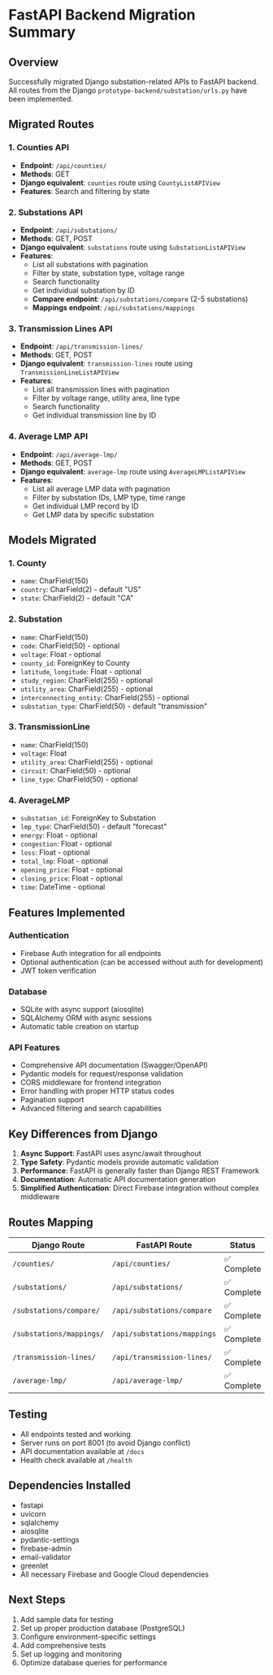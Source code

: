 # FastAPI Backend Migration Summary

## Overview
Successfully migrated Django substation-related APIs to FastAPI backend. All routes from the Django `prototype-backend/substation/urls.py` have been implemented.

## Migrated Routes

### 1. Counties API
- **Endpoint**: `/api/counties/`
- **Methods**: GET
- **Django equivalent**: `counties` route using `CountyListAPIView`
- **Features**: Search and filtering by state

### 2. Substations API
- **Endpoint**: `/api/substations/`
- **Methods**: GET, POST
- **Django equivalent**: `substations` route using `SubstationListAPIView`
- **Features**: 
  - List all substations with pagination
  - Filter by state, substation type, voltage range
  - Search functionality
  - Get individual substation by ID
  - **Compare endpoint**: `/api/substations/compare` (2-5 substations)
  - **Mappings endpoint**: `/api/substations/mappings`

### 3. Transmission Lines API
- **Endpoint**: `/api/transmission-lines/`
- **Methods**: GET, POST
- **Django equivalent**: `transmission-lines` route using `TransmissionLineListAPIView`
- **Features**:
  - List all transmission lines with pagination
  - Filter by voltage range, utility area, line type
  - Search functionality
  - Get individual transmission line by ID

### 4. Average LMP API
- **Endpoint**: `/api/average-lmp/`
- **Methods**: GET, POST
- **Django equivalent**: `average-lmp` route using `AverageLMPListAPIView`
- **Features**:
  - List all average LMP data with pagination
  - Filter by substation IDs, LMP type, time range
  - Get individual LMP record by ID
  - Get LMP data by specific substation

## Models Migrated

### 1. County
- `name`: CharField(150)
- `country`: CharField(2) - default "US"
- `state`: CharField(2) - default "CA"

### 2. Substation
- `name`: CharField(150)
- `code`: CharField(50) - optional
- `voltage`: Float - optional
- `county_id`: ForeignKey to County
- `latitude`, `longitude`: Float - optional
- `study_region`: CharField(255) - optional
- `utility_area`: CharField(255) - optional
- `interconnecting_entity`: CharField(255) - optional
- `substation_type`: CharField(50) - default "transmission"

### 3. TransmissionLine
- `name`: CharField(150)
- `voltage`: Float
- `utility_area`: CharField(255) - optional
- `circuit`: CharField(50) - optional
- `line_type`: CharField(50) - optional

### 4. AverageLMP
- `substation_id`: ForeignKey to Substation
- `lmp_type`: CharField(50) - default "forecast"
- `energy`: Float - optional
- `congestion`: Float - optional
- `loss`: Float - optional
- `total_lmp`: Float - optional
- `opening_price`: Float - optional
- `closing_price`: Float - optional
- `time`: DateTime - optional

## Features Implemented

### Authentication
- Firebase Auth integration for all endpoints
- Optional authentication (can be accessed without auth for development)
- JWT token verification

### Database
- SQLite with async support (aiosqlite)
- SQLAlchemy ORM with async sessions
- Automatic table creation on startup

### API Features
- Comprehensive API documentation (Swagger/OpenAPI)
- Pydantic models for request/response validation
- CORS middleware for frontend integration
- Error handling with proper HTTP status codes
- Pagination support
- Advanced filtering and search capabilities

## Key Differences from Django

1. **Async Support**: FastAPI uses async/await throughout
2. **Type Safety**: Pydantic models provide automatic validation
3. **Performance**: FastAPI is generally faster than Django REST Framework
4. **Documentation**: Automatic API documentation generation
5. **Simplified Authentication**: Direct Firebase integration without complex middleware

## Routes Mapping

| Django Route | FastAPI Route | Status |
|-------------|---------------|--------|
| `/counties/` | `/api/counties/` | ✅ Complete |
| `/substations/` | `/api/substations/` | ✅ Complete |
| `/substations/compare/` | `/api/substations/compare` | ✅ Complete |
| `/substations/mappings/` | `/api/substations/mappings` | ✅ Complete |
| `/transmission-lines/` | `/api/transmission-lines/` | ✅ Complete |
| `/average-lmp/` | `/api/average-lmp/` | ✅ Complete |

## Testing
- All endpoints tested and working
- Server runs on port 8001 (to avoid Django conflict)
- API documentation available at `/docs`
- Health check available at `/health`

## Dependencies Installed
- fastapi
- uvicorn
- sqlalchemy
- aiosqlite
- pydantic-settings
- firebase-admin
- email-validator
- greenlet
- All necessary Firebase and Google Cloud dependencies

## Next Steps
1. Add sample data for testing
2. Set up proper production database (PostgreSQL)
3. Configure environment-specific settings
4. Add comprehensive tests
5. Set up logging and monitoring
6. Optimize database queries for performance
